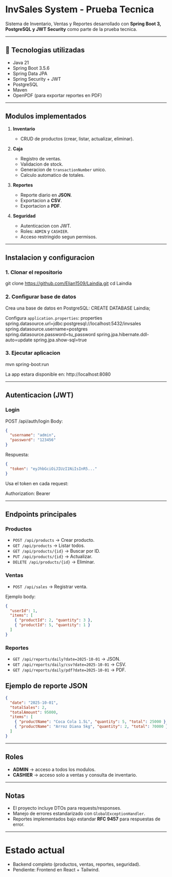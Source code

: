# InvSales System - Prueba Tecnica

Sistema de Inventario, Ventas y Reportes desarrollado con **Spring Boot 3, PostgreSQL y JWT Security** como parte de la prueba tecnica.

---

## 🚀 Tecnologias utilizadas
- Java 21
- Spring Boot 3.5.6
- Spring Data JPA
- Spring Security + JWT
- PostgreSQL
- Maven
- OpenPDF (para exportar reportes en PDF)

---

## Modulos implementados
1. **Inventario**  
   - CRUD de productos (crear, listar, actualizar, eliminar).
   
2. **Caja**  
   - Registro de ventas.  
   - Validacion de stock.  
   - Generacion de `transactionNumber` unico.  
   - Calculo automatico de totales.  

3. **Reportes**  
   - Reporte diario en **JSON**.  
   - Exportacion a **CSV**.  
   - Exportacion a **PDF**.  

4. **Seguridad**  
   - Autenticacion con JWT.  
   - Roles: `ADMIN` y `CASHIER`.  
   - Acceso restringido segun permisos.  

---

## Instalacion y configuracion

### 1. Clonar el repositorio
git clone https://github.com/Elian1509/Laindia.git
cd Laindia

### 2. Configurar base de datos
Crea una base de datos en PostgreSQL: CREATE DATABASE Laindia;

Configura `application.properties`:
properties
spring.datasource.url=jdbc:postgresql://localhost:5432/invsales
spring.datasource.username=postgres
spring.datasource.password=tu_password
spring.jpa.hibernate.ddl-auto=update
spring.jpa.show-sql=true


### 3. Ejecutar aplicacion
mvn spring-boot:run


La app estara disponible en: http://localhost:8080

---

## Autenticacion (JWT)

### Login
POST /api/auth/login
Body:

```json
{
  "username": "admin",
  "password": "123456"
}
```
Respuesta:
```json
{
  "token": "eyJhbGciOiJIUzI1NiIsInR5..."
}
```

Usa el token en cada request:

Authorization: Bearer <token>


---

## Endpoints principales

### Productos
- `POST /api/products` → Crear producto.  
- `GET /api/products` → Listar todos.  
- `GET /api/products/{id}` → Buscar por ID.  
- `PUT /api/products/{id}` → Actualizar.  
- `DELETE /api/products/{id}` → Eliminar.  

### Ventas
- `POST /api/sales` → Registrar venta.  

Ejemplo body:
```json
{
  "userId": 1,
  "items": [
    { "productId": 2, "quantity": 3 },
    { "productId": 5, "quantity": 1 }
  ]
}
```

### Reportes
- `GET /api/reports/daily?date=2025-10-01` → JSON.  
- `GET /api/reports/daily/csv?date=2025-10-01` → CSV.  
- `GET /api/reports/daily/pdf?date=2025-10-01` → PDF.  



## Ejemplo de reporte JSON
```json
{
  "date": "2025-10-01",
  "totalSales": 2,
  "totalAmount": 95000,
  "items": [
    { "productName": "Coca Cola 1.5L", "quantity": 5, "total": 25000 },
    { "productName": "Arroz Diana 5kg", "quantity": 2, "total": 70000 }
  ]
}
```

---

## Roles
- **ADMIN** → acceso a todos los modulos.  
- **CASHIER** → acceso solo a ventas y consulta de inventario.  

---

## Notas
- El proyecto incluye DTOs para requests/responses.  
- Manejo de errores estandarizado con `GlobalExceptionHandler`.  
- Reportes implementados bajo estandar **RFC 9457** para respuestas de error.  

---

# Estado actual
- Backend completo (productos, ventas, reportes, seguridad).  
- Pendiente: Frontend en React + Tailwind.  
